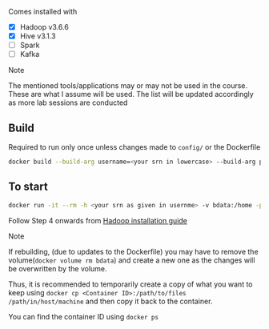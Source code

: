 Comes installed with

- [x] Hadoop v3.6.6
- [x] Hive v3.1.3
- [ ] Spark
- [ ] Kafka

> [!NOTE]
> The mentioned tools/applications may or may not be used in the course.
> These are what I assume will be used.
> The list will be updated accordingly as more lab sessions are conducted

## Build

Required to run only once unless changes made to `config/` or the Dockerfile

```bash
docker build --build-arg username=<your srn in lowercase> --build-arg password=<your password> -t bdlab .
```

## To start

```bash
docker run -it --rm -h <your srn as given in usernme> -v bdata:/home -p 9870:9870 -p 8088:8088 -p 9864:9864 bdlab:latest
```

Follow Step 4 onwards from [Hadoop installation guide](https://pesubigdata2025.super.site/hadoop-installation-guide)

> [!NOTE]
> If rebuilding, (due to updates to the Dockerfile)
> you may have to remove the volume(`docker volume rm bdata`) and create a new one as the changes will be overwritten by the volume.
>
> Thus, it is recommended to temporarily create a copy of what you want to keep using `docker cp <Container ID>:/path/to/files /path/in/host/machine`
> and then copy it back to the container.
>
> You can find the container ID using `docker ps`
